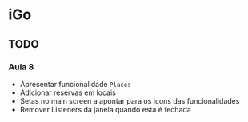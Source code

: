 # iGo

## TODO

### Aula 8

* Apresentar funcionalidade ```Places```
* Adicionar reservas em locais
* Setas no main screen a apontar para os icons das funcionalidades
* Remover Listeners da janela quando esta é fechada